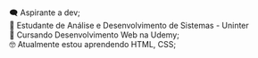 🗨 Aspirante a dev; <br>
📝 Estudante de Análise e Desenvolvimento de Sistemas - Uninter <br>
📔 Cursando Desenvolvimento Web na Udemy; <br>
🤓 Atualmente estou aprendendo HTML, CSS; <br>


<!---
andersonbauermann/andersonbauermann is a ✨ special ✨ repository because its `README.md` (this file) appears on your GitHub profile.
You can click the Preview link to take a look at your changes.
--->
